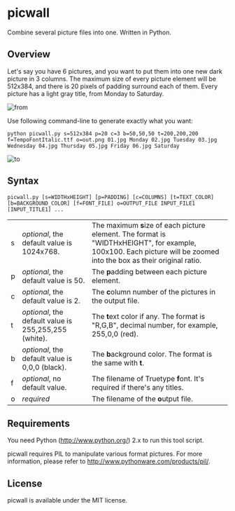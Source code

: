 picwall
=======

Combine several picture files into one. Written in Python.

Overview
--------

Let's say you have 6 pictures, and you want to put them into one new dark picture in 3 columns. The maximum size of every picture element will be 512x384, and there is 20 pixels of padding surround each of them. Every picture has a light gray title, from Monday to Saturday.

![from](https://raw.github.com/porter-liu/picwall/master/docs/img01.jpg)

Use following command-line to generate exactly what you want:

    python picwall.py s=512x384 p=20 c=3 b=50,50,50 t=200,200,200 f=TempoFontItalic.ttf o=out.png 01.jpg Monday 02.jpg Tuesday 03.jpg Wednesday 04.jpg Thursday 05.jpg Friday 06.jpg Saturday

![to](https://raw.github.com/porter-liu/picwall/master/docs/img02.jpg)

Syntax
------

    picwall.py [s=WIDTHxHEIGHT] [p=PADDING] [c=COLUMNS] [t=TEXT_COLOR] [b=BACKGROUND_COLOR] [f=FONT_FILE] o=OUTPUT_FILE INPUT_FILE1 [INPUT_TITLE1] ...

<table>
  <tr>
    <td>s</td> <td><i>optional</i>, the default value is 1024x768.</td> <td>The maximum <b>s</b>ize of each picture element. The format is "WIDTHxHEIGHT", for example, 100x100. Each picture will be zoomed into the box as their original ratio.</td>
  </tr>
  <tr>
    <td>p</td> <td><i>optional</i>, the default value is 50.</td> <td>The <b>p</b>adding between each picture element.</td>
  </tr>
  <tr>
    <td>c</td> <td><i>optional</i>, the default value is 2.</td> <td>The <b>c</b>olumn number of the pictures in the output file.</td>
  </tr>
  <tr>
    <td>t</td> <td><i>optional</i>, the default value is 255,255,255 (white).</td> <td>The <b>t</b>ext color if any. The format is "R,G,B", decimal number, for example, 255,0,0 (red).</td>
  </tr>
  <tr>
    <td>b</td> <td><i>optional</i>, the default value is 0,0,0 (black).</td> <td>The <b>b</b>ackground color. The format is the same with <b>t</b>.</td>
  </tr>
  <tr>
    <td>f</td> <td><i>optional</i>, no default value.</td> <td>The filename of Truetype <b>f</b>ont. It's required if there's any titles.</td>
  </tr>
  <tr>
    <td>o</td> <td><i>required</i></td> <td>The filename of the <b>o</b>utput file.</td>
  </tr>
</table>

Requirements
------------

You need Python (http://www.python.org/) 2.x to run this tool script.

picwall requires PIL to manipulate various format pictures. For more information, please refer to http://www.pythonware.com/products/pil/.

License
-------

picwall is available under the MIT license.
